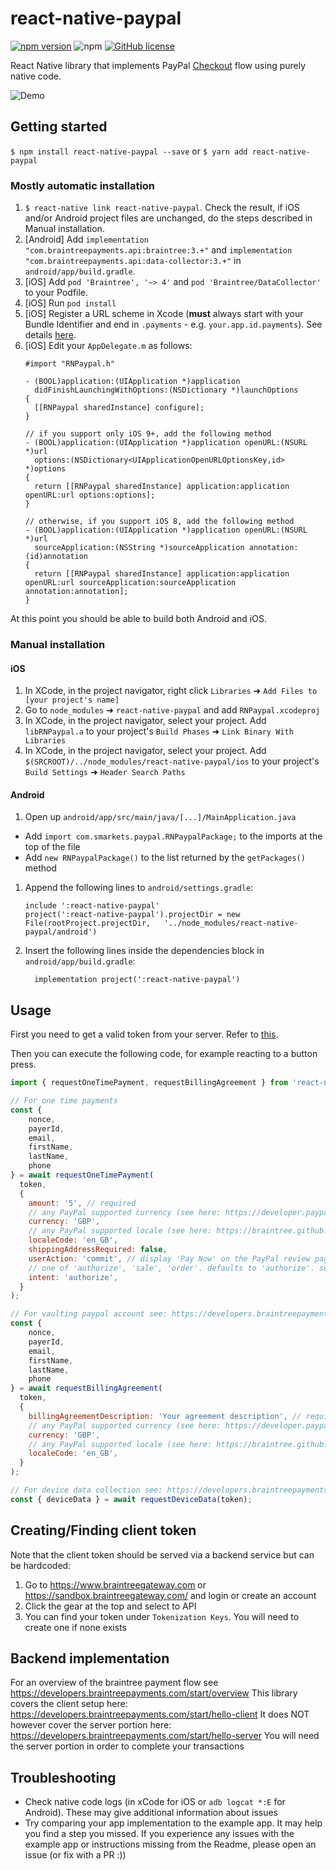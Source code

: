 # react-native-paypal

[![npm version](https://img.shields.io/npm/v/react-native-paypal.svg)](https://www.npmjs.com/package/react-native-paypal)
![npm](https://img.shields.io/npm/dm/react-native-paypal.svg)
[![GitHub license](https://img.shields.io/github/license/smarkets/react-native-paypal.svg)](https://github.com/smarkets/react-native-paypal/blob/master/LICENSE)


React Native library that implements PayPal [Checkout](https://developers.braintreepayments.com/guides/paypal/checkout-with-paypal/) flow using purely native code.

![Demo](https://smrkts.co/2yqrDKT)

## Getting started

`$ npm install react-native-paypal --save` or `$ yarn add react-native-paypal`

### Mostly automatic installation

1. `$ react-native link react-native-paypal`. Check the result, if iOS and/or Android project files are unchanged, do the steps described in Manual installation. 
1. [Android] Add `implementation "com.braintreepayments.api:braintree:3.+"` and `implementation "com.braintreepayments.api:data-collector:3.+"` in `android/app/build.gradle`.
1. [iOS] Add `pod 'Braintree', '~> 4'` and `pod 'Braintree/DataCollector'` to your Podfile.
1. [iOS] Run `pod install`
1. [iOS] Register a URL scheme in Xcode (**must** always start with your Bundle Identifier and end in `.payments` - e.g. `your.app.id.payments`). See details [here](https://developers.braintreepayments.com/guides/paypal/client-side/ios/v4#register-a-url-type).
1. [iOS] Edit your `AppDelegate.m` as follows:
    ```objc
    #import "RNPaypal.h"

    - (BOOL)application:(UIApplication *)application 
      didFinishLaunchingWithOptions:(NSDictionary *)launchOptions
    {
      [[RNPaypal sharedInstance] configure];
    }

    // if you support only iOS 9+, add the following method
    - (BOOL)application:(UIApplication *)application openURL:(NSURL *)url
      options:(NSDictionary<UIApplicationOpenURLOptionsKey,id> *)options
    {
      return [[RNPaypal sharedInstance] application:application openURL:url options:options];
    }
    
    // otherwise, if you support iOS 8, add the following method
    - (BOOL)application:(UIApplication *)application openURL:(NSURL *)url
      sourceApplication:(NSString *)sourceApplication annotation:(id)annotation
    {
      return [[RNPaypal sharedInstance] application:application openURL:url sourceApplication:sourceApplication annotation:annotation];
    }
    
    ```

At this point you should be able to build both Android and iOS.

### Manual installation


#### iOS

1. In XCode, in the project navigator, right click `Libraries` ➜ `Add Files to [your project's name]`
1. Go to `node_modules` ➜ `react-native-paypal` and add `RNPaypal.xcodeproj`
1. In XCode, in the project navigator, select your project. Add `libRNPaypal.a` to your project's `Build Phases` ➜ `Link Binary With Libraries`
1. In XCode, in the project navigator, select your project. Add `$(SRCROOT)/../node_modules/react-native-paypal/ios` to your project's `Build Settings` ➜ `Header Search Paths`

#### Android

1. Open up `android/app/src/main/java/[...]/MainApplication.java`
  - Add `import com.smarkets.paypal.RNPaypalPackage;` to the imports at the top of the file
  - Add `new RNPaypalPackage()` to the list returned by the `getPackages()` method
1. Append the following lines to `android/settings.gradle`:
  	```
  	include ':react-native-paypal'
  	project(':react-native-paypal').projectDir = new File(rootProject.projectDir, 	'../node_modules/react-native-paypal/android')
  	```
1. Insert the following lines inside the dependencies block in `android/app/build.gradle`:
  	```
      implementation project(':react-native-paypal')
  	```


## Usage

First you need to get a valid token from your server. Refer to [this](https://developers.braintreepayments.com/start/hello-client/ios/v3#get-a-client-token).

Then you can execute the following code, for example reacting to a button press.

```javascript
import { requestOneTimePayment, requestBillingAgreement } from 'react-native-paypal'; 

// For one time payments
const {
	nonce,
	payerId,
	email,
	firstName,
	lastName,
	phone
} = await requestOneTimePayment(
  token,
  {
    amount: '5', // required
    // any PayPal supported currency (see here: https://developer.paypal.com/docs/integration/direct/rest/currency-codes/#paypal-account-payments)
    currency: 'GBP',
    // any PayPal supported locale (see here: https://braintree.github.io/braintree_ios/Classes/BTPayPalRequest.html#/c:objc(cs)BTPayPalRequest(py)localeCode)
    localeCode: 'en_GB', 
    shippingAddressRequired: false,
    userAction: 'commit', // display 'Pay Now' on the PayPal review page
    // one of 'authorize', 'sale', 'order'. defaults to 'authorize'. see details here: https://developer.paypal.com/docs/api/payments/v1/#payment-create-request-body
    intent: 'authorize', 
  }
);

// For vaulting paypal account see: https://developers.braintreepayments.com/guides/paypal/vault
const {
	nonce,
	payerId,
	email,
	firstName,
	lastName,
	phone
} = await requestBillingAgreement(
  token,
  {
    billingAgreementDescription: 'Your agreement description', // required
    // any PayPal supported currency (see here: https://developer.paypal.com/docs/integration/direct/rest/currency-codes/#paypal-account-payments)
    currency: 'GBP',
    // any PayPal supported locale (see here: https://braintree.github.io/braintree_ios/Classes/BTPayPalRequest.html#/c:objc(cs)BTPayPalRequest(py)localeCode)
    localeCode: 'en_GB',
  }
);

// For device data collection see: https://developers.braintreepayments.com/guides/advanced-fraud-management-tools/device-data-collection/
const { deviceData } = await requestDeviceData(token);
```

## Creating/Finding client token
Note that the client token should be served via a backend service but can be hardcoded:
1. Go to https://www.braintreegateway.com or https://sandbox.braintreegateway.com/ and login or create an account
2. Click the gear at the top and select to API
3. You can find your token under `Tokenization Keys`.  You will need to create one if none exists

## Backend implementation
For an overview of the braintree payment flow see https://developers.braintreepayments.com/start/overview
This library covers the client setup here: https://developers.braintreepayments.com/start/hello-client
It does NOT however cover the server portion here: https://developers.braintreepayments.com/start/hello-server
You will need the server portion in order to complete your transactions

## Troubleshooting
* Check native code logs (in xCode for iOS or `adb logcat *:E` for Android).  These may give additional information about issues
* Try comparing your app implementation to the example app.  It may help you find a step you missed.  If you experience any issues with the example app or instructions missing from the Readme, please open an issue (or fix with a PR :))
